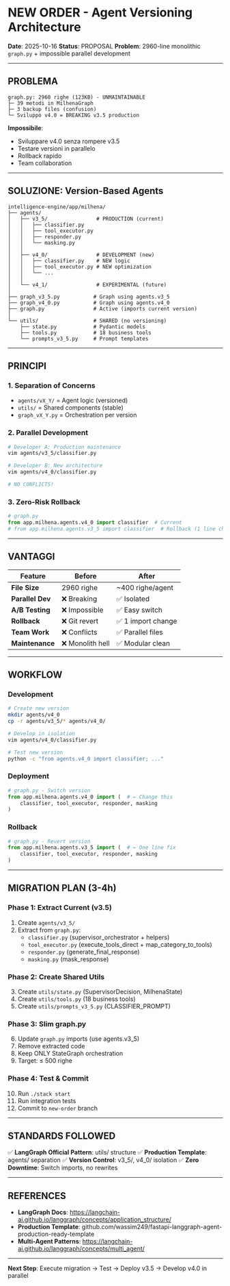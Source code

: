 # NEW ORDER - Agent Versioning Architecture

**Date**: 2025-10-16
**Status**: PROPOSAL
**Problem**: 2960-line monolithic `graph.py` + impossible parallel development

---

## PROBLEMA

```
graph.py: 2960 righe (123KB) - UNMAINTAINABLE
├─ 39 metodi in MilhenaGraph
├─ 3 backup files (confusion)
└─ Sviluppo v4.0 = BREAKING v3.5 production
```

**Impossibile**:
- Sviluppare v4.0 senza rompere v3.5
- Testare versioni in parallelo
- Rollback rapido
- Team collaboration

---

## SOLUZIONE: Version-Based Agents

```
intelligence-engine/app/milhena/
├── agents/
│   ├── v3_5/                # PRODUCTION (current)
│   │   ├── classifier.py
│   │   ├── tool_executor.py
│   │   ├── responder.py
│   │   └── masking.py
│   │
│   ├── v4_0/                # DEVELOPMENT (new)
│   │   ├── classifier.py    # NEW logic
│   │   ├── tool_executor.py # NEW optimization
│   │   └── ...
│   │
│   └── v4_1/                # EXPERIMENTAL (future)
│
├── graph_v3_5.py           # Graph using agents.v3_5
├── graph_v4_0.py           # Graph using agents.v4_0
├── graph.py                # Active (imports current version)
│
└── utils/                  # SHARED (no versioning)
    ├── state.py            # Pydantic models
    ├── tools.py            # 18 business tools
    └── prompts_v3_5.py     # Prompt templates
```

---

## PRINCIPI

### 1. **Separation of Concerns**
- `agents/vX_Y/` = Agent logic (versioned)
- `utils/` = Shared components (stable)
- `graph_vX_Y.py` = Orchestration per version

### 2. **Parallel Development**
```bash
# Developer A: Production maintenance
vim agents/v3_5/classifier.py

# Developer B: New architecture
vim agents/v4_0/classifier.py

# NO CONFLICTS!
```

### 3. **Zero-Risk Rollback**
```python
# graph.py
from app.milhena.agents.v4_0 import classifier  # Current
# from app.milhena.agents.v3_5 import classifier  # Rollback (1 line change)
```

---

## VANTAGGI

| Feature | Before | After |
|---------|--------|-------|
| **File Size** | 2960 righe | ~400 righe/agent |
| **Parallel Dev** | ❌ Breaking | ✅ Isolated |
| **A/B Testing** | ❌ Impossible | ✅ Easy switch |
| **Rollback** | ❌ Git revert | ✅ 1 import change |
| **Team Work** | ❌ Conflicts | ✅ Parallel files |
| **Maintenance** | ❌ Monolith hell | ✅ Modular clean |

---

## WORKFLOW

### Development
```bash
# Create new version
mkdir agents/v4_0
cp -r agents/v3_5/* agents/v4_0/

# Develop in isolation
vim agents/v4_0/classifier.py

# Test new version
python -c "from agents.v4_0 import classifier; ..."
```

### Deployment
```python
# graph.py - Switch version
from app.milhena.agents.v4_0 import (  # ← Change this
    classifier, tool_executor, responder, masking
)
```

### Rollback
```python
# graph.py - Revert version
from app.milhena.agents.v3_5 import (  # ← One line fix
    classifier, tool_executor, responder, masking
)
```

---

## MIGRATION PLAN (3-4h)

### Phase 1: Extract Current (v3.5)
1. Create `agents/v3_5/`
2. Extract from `graph.py`:
   - `classifier.py` (supervisor_orchestrator + helpers)
   - `tool_executor.py` (execute_tools_direct + map_category_to_tools)
   - `responder.py` (generate_final_response)
   - `masking.py` (mask_response)

### Phase 2: Create Shared Utils
3. Create `utils/state.py` (SupervisorDecision, MilhenaState)
4. Create `utils/tools.py` (18 business tools)
5. Create `utils/prompts_v3_5.py` (CLASSIFIER_PROMPT)

### Phase 3: Slim graph.py
6. Update `graph.py` imports (use agents.v3_5)
7. Remove extracted code
8. Keep ONLY StateGraph orchestration
9. Target: ≤ 500 righe

### Phase 4: Test & Commit
10. Run `./stack start`
11. Run integration tests
12. Commit to `new-order` branch

---

## STANDARDS FOLLOWED

✅ **LangGraph Official Pattern**: utils/ structure
✅ **Production Template**: agents/ separation
✅ **Version Control**: v3_5/, v4_0/ isolation
✅ **Zero Downtime**: Switch imports, no rewrites

---

## REFERENCES

- **LangGraph Docs**: https://langchain-ai.github.io/langgraph/concepts/application_structure/
- **Production Template**: github.com/wassim249/fastapi-langgraph-agent-production-ready-template
- **Multi-Agent Patterns**: https://langchain-ai.github.io/langgraph/concepts/multi_agent/

---

**Next Step**: Execute migration → Test → Deploy v3.5 → Develop v4.0 in parallel
